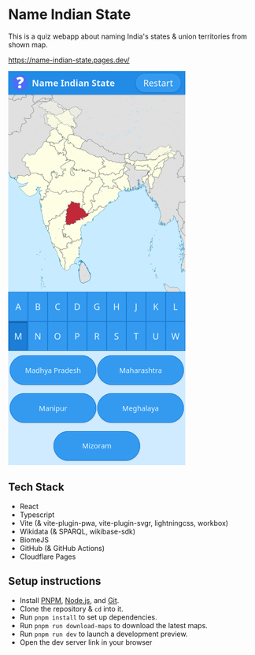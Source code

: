 # Name Indian State

This is a quiz webapp about naming India's states & union territories from shown map.

<https://name-indian-state.pages.dev/>

![alt text](.github/assets/screenshot-1.png)

## Tech Stack

- React
- Typescript
- Vite (& vite-plugin-pwa, vite-plugin-svgr, lightningcss, workbox)
- Wikidata (& SPARQL, wikibase-sdk)
- BiomeJS
- GitHub (& GitHub Actions)
- Cloudflare Pages

## Setup instructions

- Install [PNPM](https://pnpm.io/), [Node.js](https://nodejs.org/), and [Git](https://git-scm.com/).
- Clone the repository & `cd` into it.
- Run `pnpm install` to set up dependencies.
- Run `pnpm run download-maps` to download the latest maps.
- Run `pnpm run dev` to launch a development preview.
- Open the dev server link in your browser

